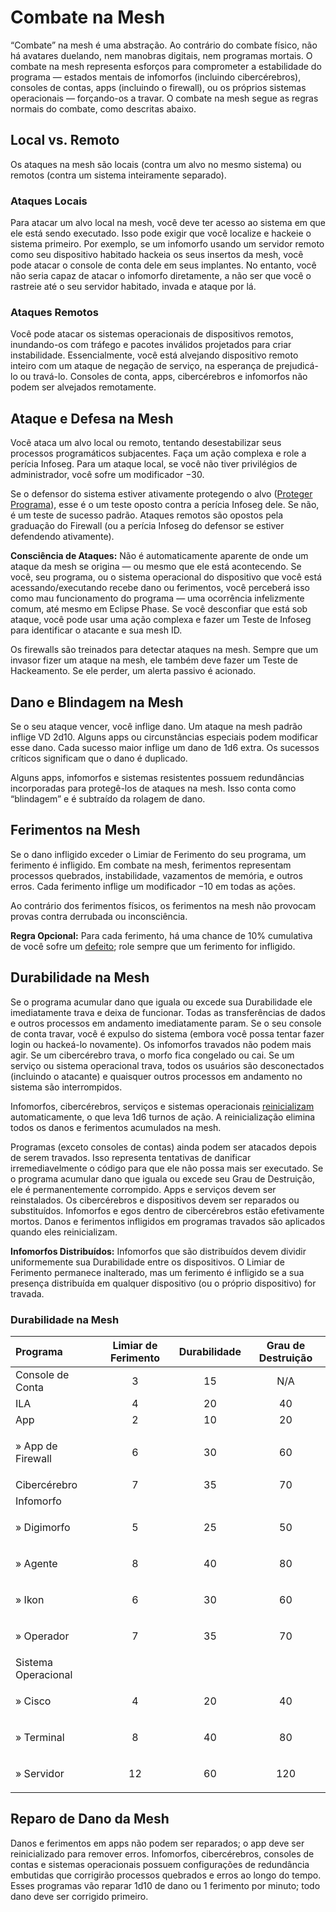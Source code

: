 # Combate na Mesh

“Combate” na mesh é uma abstração. Ao contrário do combate físico, não há avatares duelando, nem manobras digitais, nem programas mortais. O combate na mesh representa esforços para comprometer a estabilidade do programa — estados mentais de infomorfos (incluindo cibercérebros), consoles de contas, apps (incluindo o firewall), ou os próprios sistemas operacionais — forçando-os a travar. O combate na mesh segue as regras normais do combate, como descritas abaixo.

## Local vs. Remoto

Os ataques na mesh são locais (contra um alvo no mesmo sistema) ou remotos (contra um sistema inteiramente separado).

### Ataques Locais

Para atacar um alvo local na mesh, você deve ter acesso ao sistema em que ele está sendo executado. Isso pode exigir que você localize e hackeie o sistema primeiro. Por exemplo, se um infomorfo usando um servidor remoto como seu dispositivo habitado hackeia os seus insertos da mesh, você pode atacar o console de conta dele em seus implantes. No entanto, você não seria capaz de atacar o infomorfo diretamente, a não ser que você o rastreie até o seu servidor habitado, invada e ataque por lá.

### Ataques Remotos

Você pode atacar os sistemas operacionais de dispositivos remotos, inundando-os com tráfego e pacotes inválidos projetados para criar instabilidade. Essencialmente, você está alvejando dispositivo remoto inteiro com um ataque de negação de serviço, na esperança de prejudicá-lo ou travá-lo. Consoles de conta, apps, cibercérebros e infomorfos não podem ser alvejados remotamente.

## Ataque e Defesa na Mesh

Você ataca um alvo local ou remoto, tentando desestabilizar seus processos programáticos subjacentes. Faça um ação complexa e role a perícia Infoseg. Para um ataque local, se você não tiver privilégios de administrador, você sofre um modificador −30.

Se o defensor do sistema estiver ativamente protegendo o alvo ([Proteger Programa](06-mesh-actions.md#universal-actions)), esse é o um teste oposto contra a perícia Infoseg dele. Se não, é um teste de sucesso padrão. Ataques remotos são opostos pela graduação do Firewall (ou a perícia Infoseg do defensor se estiver defendendo ativamente).

**Consciência de Ataques:** Não é automaticamente aparente de onde um ataque da mesh se origina — ou mesmo que ele está acontecendo. Se você, seu programa, ou o sistema operacional do dispositivo que você está acessando/executando recebe dano ou ferimentos, você perceberá isso como mau funcionamento do programa — uma ocorrência infelizmente comum, até mesmo em Eclipse Phase. Se você desconfiar que está sob ataque, você pode usar uma ação complexa e fazer um Teste de Infoseg para identificar o atacante e sua mesh ID.

Os firewalls são treinados para detectar ataques na mesh. Sempre que um invasor fizer um ataque na mesh, ele também deve fazer um Teste de Hackeamento. Se ele perder, um alerta passivo é acionado.

## Dano e Blindagem na Mesh

Se o seu ataque vencer, você inflige dano. Um ataque na mesh padrão inflige VD 2d10. Alguns apps ou circunstâncias especiais podem modificar esse dano. Cada sucesso maior inflige um dano de 1d6 extra. Os sucessos críticos significam que o dano é duplicado.

Alguns apps, infomorfos e sistemas resistentes possuem redundâncias incorporadas para protegê-los de ataques na mesh. Isso conta como “blindagem” e é subtraído da rolagem de dano.

## Ferimentos na Mesh

Se o dano infligido exceder o Limiar de Ferimento do seu programa, um ferimento é infligido. Em combate na mesh, ferimentos representam processos quebrados, instabilidade, vazamentos de memória, e outros erros. Cada ferimento inflige um modificador −10 em todas as ações.

Ao contrário dos ferimentos físicos, os ferimentos na mesh não provocam provas contra derrubada ou inconsciência.

**Regra Opcional:** Para cada ferimento, há uma chance de 10% cumulativa de você sofre um [defeito](16-glitches.md); role sempre que um ferimento for infligido.

## Durabilidade na Mesh

Se o programa acumular dano que iguala ou excede sua Durabilidade ele imediatamente trava e deixa de funcionar. Todas as transferências de dados e outros processos em andamento imediatamente param. Se o seu console de conta travar, você é expulso do sistema (embora você possa tentar fazer login ou hackeá-lo novamente). Os infomorfos travados não podem mais agir. Se um cibercérebro trava, o morfo fica congelado ou cai. Se um serviço ou sistema operacional trava, todos os usuários são desconectados (incluindo o atacante) e quaisquer outros processos em andamento no sistema são interrompidos.

Infomorfos, cibercérebros, serviços e sistemas operacionais [reinicializam](12-countermeasures.md#rebootshutdown) automaticamente, o que leva 1d6 turnos de ação. A reinicialização elimina todos os danos e ferimentos acumulados na mesh.

Programas (exceto consoles de contas) ainda podem ser atacados depois de serem travados. Isso representa tentativas de danificar irremediavelmente o código para que ele não possa mais ser executado. Se o programa acumular dano que iguala ou excede seu Grau de Destruição, ele é permanentemente corrompido. Apps e serviços devem ser reinstalados. Os cibercérebros e dispositivos devem ser reparados ou substituídos. Infomorfos e egos dentro de cibercérebros estão efetivamente mortos. Danos e ferimentos infligidos em programas travados são aplicados quando eles reinicializam.

**Infomorfos Distribuídos:** Infomorfos que são distribuídos devem dividir uniformemente sua Durabilidade entre os dispositivos. O Limiar de Ferimento permanece inalterado, mas um ferimento é infligido se a sua presença distribuída em qualquer dispositivo (ou o próprio dispositivo) for travada.

<!-- CLEANED blockquote class="table" -->

### Durabilidade na Mesh

<!--sort-->

| Programa                                             | Limiar de Ferimento | Durabilidade | Grau de Destruição |
|:---------------------------------------------------- |:-------------------:|:------------:|:------------------:|
| Console de Conta                                     |          3          |      15      |        N/A         |
| ILA                                                  |          4          |      20      |         40         |
| App                                                  |          2          |      10      |         20         |
| <!--sort-union--><p class="indent">» App de Firewall</p> |          6          |      30      |         60         |
| Cibercérebro                                         |          7          |      35      |         70         |
| Infomorfo                                            |                     |              |                    |
| <!--sort-union--><p class="indent">» Digimorfo</p> |          5          |      25      |         50         |
| <!--sort-union--><p class="indent">» Agente</p> |          8          |      40      |         80         |
| <!--sort-union--><p class="indent">» Ikon</p> |          6          |      30      |         60         |
| <!--sort-union--><p class="indent">» Operador</p> |          7          |      35      |         70         |
| Sistema Operacional                                  |                     |              |                    |
| <!--sort-union--><p class="indent">» Cisco</p> |          4          |      20      |         40         |
| <!--sort-union--><p class="indent">» Terminal</p> |          8          |      40      |         80         |
| <!--sort-union--><p class="indent">» Servidor</p> |         12          |      60      |        120         |

<!-- CLEANED /blockquote -->

## Reparo de Dano da Mesh

Danos e ferimentos em apps não podem ser reparados; o app deve ser reinicializado para remover erros. Infomorfos, cibercérebros, consoles de contas e sistemas operacionais possuem configurações de redundância embutidas que corrigirão processos quebrados e erros ao longo do tempo. Esses programas vão reparar 1d10 de dano ou 1 ferimento por minuto; todo dano deve ser corrigido primeiro.
